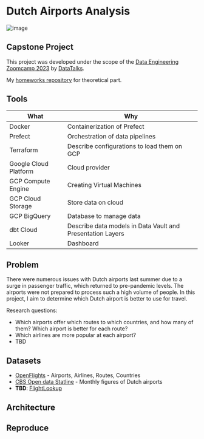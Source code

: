 # Dutch Airports Analysis

![image](https://user-images.githubusercontent.com/125458324/227170078-bf84e9fb-77b3-4379-bbec-a20d2fa1d65c.png)

## Capstone Project

This project was developed under the scope of the [Data Engineering Zoomcamp 2023](https://github.com/DataTalksClub/data-engineering-zoomcamp)  by [DataTalks](https://datatalks.club/).

My [homeworks repository](https://github.com/maxim-panchishin/zoomcamp2023) for theoretical part.

## Tools

| **What**              | **Why**                                                     |
|-----------------------|-------------------------------------------------------------|
| Docker                | Containerization of Prefect                                 |
| Prefect               | Orchestration of data pipelines                             |
| Terraform             | Describe configurations to load them on GCP                 |
| Google Cloud Platform | Cloud provider                                              |
| GCP Compute Engine    | Creating Virtual Machines                                   |
| GCP Cloud Storage     | Store data on cloud                                         |
| GCP BigQuery          | Database to manage data                                     |
| dbt Cloud             | Describe data models in Data Vault and Presentation Layers  |
| Looker                | Dashboard                                                   |

## Problem

There were numerous issues with Dutch airports last summer due to a surge in passenger traffic, which returned to pre-pandemic levels. The airports were not prepared to process such a high volume of people. In this project, I aim to determine which Dutch airport is better to use for travel.

Research questions:

- Which airports offer which routes to which countries, and how many of them? Which airport is better for each route?
- Which airlines are more popular at each airport?
- TBD

## Datasets

- [OpenFlights](https://openflights.org/data.html) -  Airports, Airlines, Routes, Countries
- [CBS Open data Statline](https://opendata.cbs.nl/statline/portal.html?_la=en&_catalog=CBS&tableId=37478eng&_theme=1170) - Monthly figures of Dutch airports
- **TBD**: [FlightLookup](https://flightlookup.com/)

## Architecture

## Reproduce

